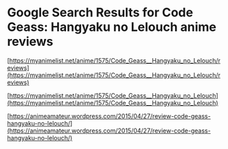 # Google Search Results for Code Geass: Hangyaku no Lelouch anime reviews
[https://myanimelist.net/anime/1575/Code_Geass__Hangyaku_no_Lelouch/reviews](https://myanimelist.net/anime/1575/Code_Geass__Hangyaku_no_Lelouch/reviews)

[https://myanimelist.net/anime/1575/Code_Geass__Hangyaku_no_Lelouch](https://myanimelist.net/anime/1575/Code_Geass__Hangyaku_no_Lelouch)

[https://animeamateur.wordpress.com/2015/04/27/review-code-geass-hangyaku-no-lelouch/](https://animeamateur.wordpress.com/2015/04/27/review-code-geass-hangyaku-no-lelouch/)

